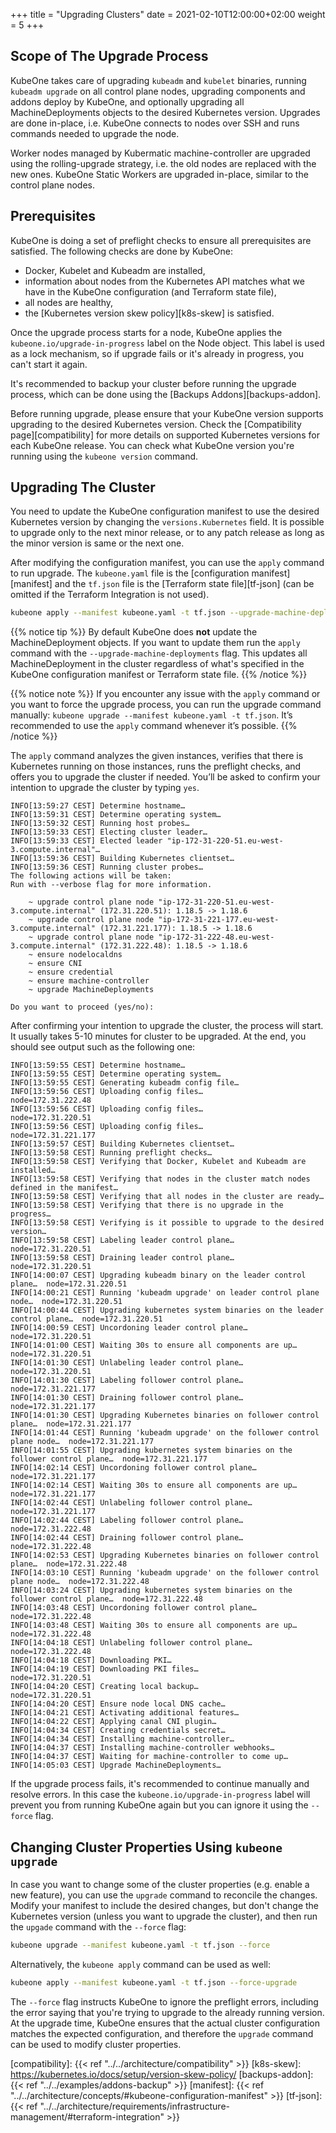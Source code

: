 +++
title = "Upgrading Clusters"
date = 2021-02-10T12:00:00+02:00
weight = 5
+++

## Scope of The Upgrade Process

KubeOne takes care of upgrading `kubeadm` and `kubelet` binaries, running
`kubeadm upgrade` on all control plane nodes, upgrading components and addons
deploy by KubeOne, and optionally upgrading all MachineDeployments objects to
the desired Kubernetes version. Upgrades are done in-place, i.e. KubeOne
connects to nodes over SSH and runs commands needed to upgrade the node.

Worker nodes managed by Kubermatic machine-controller are upgraded using
the rolling-upgrade strategy, i.e. the old nodes are replaced with the new
ones. KubeOne Static Workers are upgraded in-place, similar to the control
plane nodes.

## Prerequisites

KubeOne is doing a set of preflight checks to ensure all prerequisites are
satisfied. The following checks are done by KubeOne:

* Docker, Kubelet and Kubeadm are installed,
* information about nodes from the Kubernetes API matches what we have in the
  KubeOne configuration (and Terraform state file),
* all nodes are healthy,
* the [Kubernetes version skew policy][k8s-skew] is satisfied.

Once the upgrade process starts for a node, KubeOne applies the
`kubeone.io/upgrade-in-progress` label on the Node object. This label is used
as a lock mechanism, so if upgrade fails or it's already in progress, you can't
start it again.

It's recommended to backup your cluster before running the upgrade process,
which can be done using the [Backups Addons][backups-addon].

Before running upgrade, please ensure that your KubeOne version supports
upgrading to the desired Kubernetes version. Check the
[Compatibility page][compatibility] for more details on supported Kubernetes
versions for each KubeOne release. You can check what KubeOne version you're
running using the `kubeone version` command.

## Upgrading The Cluster

You need to update the KubeOne configuration manifest to use the desired
Kubernetes version by changing the `versions.Kubernetes` field. It is possible
to upgrade only to the next minor release, or to any patch release as long as
the minor version is same or the next one.

After modifying the configuration manifest, you can use the `apply` command to
run upgrade. The `kubeone.yaml` file is the [configuration manifest][manifest]
and the `tf.json` file is the [Terraform state file][tf-json] (can be omitted if
the Terraform Integration is not used).

```bash
kubeone apply --manifest kubeone.yaml -t tf.json --upgrade-machine-deployments
```

{{% notice tip %}}
By default KubeOne does **not** update the MachineDeployment objects. If you
want to update them run the `apply` command with the
`--upgrade-machine-deployments` flag. This updates all MachineDeployment in the
cluster regardless of what's specified in the KubeOne configuration manifest
or Terraform state file.
{{% /notice %}}

{{% notice note %}}
If you encounter any issue with the `apply` command or you want to force the
upgrade process, you can run the upgrade command manually:
`kubeone upgrade --manifest kubeone.yaml -t tf.json`.
It’s recommended to use the `apply` command whenever it’s possible.
{{% /notice %}}

The `apply` command analyzes the given instances, verifies that there is
Kubernetes running on those instances, runs the preflight checks, and offers
you to upgrade the cluster if needed. You’ll be asked to confirm your intention
to upgrade the cluster by typing `yes`.

```
INFO[13:59:27 CEST] Determine hostname…
INFO[13:59:31 CEST] Determine operating system…
INFO[13:59:32 CEST] Running host probes…
INFO[13:59:33 CEST] Electing cluster leader…
INFO[13:59:33 CEST] Elected leader "ip-172-31-220-51.eu-west-3.compute.internal"…
INFO[13:59:36 CEST] Building Kubernetes clientset…
INFO[13:59:36 CEST] Running cluster probes…
The following actions will be taken:
Run with --verbose flag for more information.

	~ upgrade control plane node "ip-172-31-220-51.eu-west-3.compute.internal" (172.31.220.51): 1.18.5 -> 1.18.6
	~ upgrade control plane node "ip-172-31-221-177.eu-west-3.compute.internal" (172.31.221.177): 1.18.5 -> 1.18.6
	~ upgrade control plane node "ip-172-31-222-48.eu-west-3.compute.internal" (172.31.222.48): 1.18.5 -> 1.18.6
	~ ensure nodelocaldns
	~ ensure CNI
	~ ensure credential
	~ ensure machine-controller
	~ upgrade MachineDeployments

Do you want to proceed (yes/no):
```

After confirming your intention to upgrade the cluster, the process will start.
It usually takes 5-10 minutes for cluster to be upgraded. At the end, you
should see output such as the following one:

```
INFO[13:59:55 CEST] Determine hostname…
INFO[13:59:55 CEST] Determine operating system…
INFO[13:59:55 CEST] Generating kubeadm config file…
INFO[13:59:56 CEST] Uploading config files…                       node=172.31.222.48
INFO[13:59:56 CEST] Uploading config files…                       node=172.31.220.51
INFO[13:59:56 CEST] Uploading config files…                       node=172.31.221.177
INFO[13:59:57 CEST] Building Kubernetes clientset…
INFO[13:59:58 CEST] Running preflight checks…
INFO[13:59:58 CEST] Verifying that Docker, Kubelet and Kubeadm are installed…
INFO[13:59:58 CEST] Verifying that nodes in the cluster match nodes defined in the manifest…
INFO[13:59:58 CEST] Verifying that all nodes in the cluster are ready…
INFO[13:59:58 CEST] Verifying that there is no upgrade in the progress…
INFO[13:59:58 CEST] Verifying is it possible to upgrade to the desired version…
INFO[13:59:58 CEST] Labeling leader control plane…                node=172.31.220.51
INFO[13:59:58 CEST] Draining leader control plane…                node=172.31.220.51
INFO[14:00:07 CEST] Upgrading kubeadm binary on the leader control plane…  node=172.31.220.51
INFO[14:00:21 CEST] Running 'kubeadm upgrade' on leader control plane node…  node=172.31.220.51
INFO[14:00:44 CEST] Upgrading kubernetes system binaries on the leader control plane…  node=172.31.220.51
INFO[14:00:59 CEST] Uncordoning leader control plane…             node=172.31.220.51
INFO[14:01:00 CEST] Waiting 30s to ensure all components are up…  node=172.31.220.51
INFO[14:01:30 CEST] Unlabeling leader control plane…              node=172.31.220.51
INFO[14:01:30 CEST] Labeling follower control plane…              node=172.31.221.177
INFO[14:01:30 CEST] Draining follower control plane…              node=172.31.221.177
INFO[14:01:30 CEST] Upgrading Kubernetes binaries on follower control plane…  node=172.31.221.177
INFO[14:01:44 CEST] Running 'kubeadm upgrade' on the follower control plane node…  node=172.31.221.177
INFO[14:01:55 CEST] Upgrading kubernetes system binaries on the follower control plane…  node=172.31.221.177
INFO[14:02:14 CEST] Uncordoning follower control plane…           node=172.31.221.177
INFO[14:02:14 CEST] Waiting 30s to ensure all components are up…  node=172.31.221.177
INFO[14:02:44 CEST] Unlabeling follower control plane…            node=172.31.221.177
INFO[14:02:44 CEST] Labeling follower control plane…              node=172.31.222.48
INFO[14:02:44 CEST] Draining follower control plane…              node=172.31.222.48
INFO[14:02:53 CEST] Upgrading Kubernetes binaries on follower control plane…  node=172.31.222.48
INFO[14:03:10 CEST] Running 'kubeadm upgrade' on the follower control plane node…  node=172.31.222.48
INFO[14:03:24 CEST] Upgrading kubernetes system binaries on the follower control plane…  node=172.31.222.48
INFO[14:03:48 CEST] Uncordoning follower control plane…           node=172.31.222.48
INFO[14:03:48 CEST] Waiting 30s to ensure all components are up…  node=172.31.222.48
INFO[14:04:18 CEST] Unlabeling follower control plane…            node=172.31.222.48
INFO[14:04:18 CEST] Downloading PKI…
INFO[14:04:19 CEST] Downloading PKI files…                        node=172.31.220.51
INFO[14:04:20 CEST] Creating local backup…                        node=172.31.220.51
INFO[14:04:20 CEST] Ensure node local DNS cache…
INFO[14:04:21 CEST] Activating additional features…
INFO[14:04:22 CEST] Applying canal CNI plugin…
INFO[14:04:34 CEST] Creating credentials secret…
INFO[14:04:34 CEST] Installing machine-controller…
INFO[14:04:37 CEST] Installing machine-controller webhooks…
INFO[14:04:37 CEST] Waiting for machine-controller to come up…
INFO[14:05:03 CEST] Upgrade MachineDeployments…
```

If the upgrade process fails, it's recommended to continue manually and resolve
errors. In this case the `kubeone.io/upgrade-in-progress` label will prevent
you from running KubeOne again but you can ignore it using the `--force` flag.

## Changing Cluster Properties Using `kubeone upgrade`

In case you want to change some of the cluster properties (e.g. enable a new
feature), you can use the `upgrade` command to reconcile the changes.
Modify your manifest to include the desired changes, but don't change the
Kubernetes version (unless you want to upgrade the cluster), and then run the
`upgade` command with the `--force` flag:

```bash
kubeone upgrade --manifest kubeone.yaml -t tf.json --force
```

Alternatively, the `kubeone apply` command can be used as well:

```bash
kubeone apply --manifest kubeone.yaml -t tf.json --force-upgrade
```

The `--force` flag instructs KubeOne to ignore the preflight errors, including
the error saying that you're trying to upgrade to the already running version.
At the upgrade time, KubeOne ensures that the actual cluster configuration
matches the expected configuration, and therefore the `upgrade`
command can be used to modify cluster properties.

[compatibility]: {{< ref "../../architecture/compatibility" >}}
[k8s-skew]: https://kubernetes.io/docs/setup/version-skew-policy/
[backups-addon]: {{< ref "../../examples/addons-backup" >}}
[manifest]: {{< ref "../../architecture/concepts/#kubeone-configuration-manifest" >}}
[tf-json]: {{< ref "../../architecture/requirements/infrastructure-management/#terraform-integration" >}}
